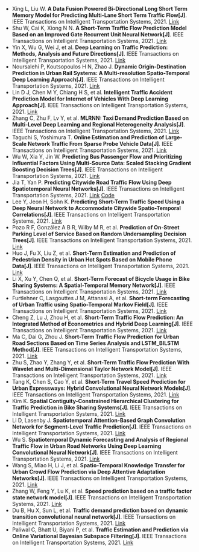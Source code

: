 * Xing L, Liu W. <b>A Data Fusion Powered Bi-Directional Long Short Term Memory Model for Predicting Multi-Lane Short Term Traffic Flow[J]</b>. IEEE Transactions on Intelligent Transportation Systems, 2021. [Link](https://ieeexplore.ieee.org/abstract/document/9492911/)
* Shu W, Cai K, Xiong N N. <b>A Short-Term Traffic Flow Prediction Model Based on an Improved Gate Recurrent Unit Neural Network[J]</b>. IEEE Transactions on Intelligent Transportation Systems, 2021. [Link](https://ieeexplore.ieee.org/abstract/document/9485098/)
* Yin X, Wu G, Wei J, et al. <b>Deep Learning on Traffic Prediction: Methods, Analysis and Future Directions[J]</b>. IEEE Transactions on Intelligent Transportation Systems, 2021. [Link](https://ieeexplore.ieee.org/abstract/document/9352246/)
* Noursalehi P, Koutsopoulos H N, Zhao J. <b>Dynamic Origin-Destination Prediction in Urban Rail Systems: A Multi-resolution Spatio-Temporal Deep Learning Approach[J]</b>. IEEE Transactions on Intelligent Transportation Systems, 2021. [Link](https://ieeexplore.ieee.org/abstract/document/9319524/)
* Lin D J, Chen M Y, Chiang H S, et al. <b>Intelligent Traffic Accident Prediction Model for Internet of Vehicles With Deep Learning Approach[J]</b>. IEEE Transactions on Intelligent Transportation Systems, 2021. [Link](https://ieeexplore.ieee.org/abstract/document/9424477/)
* Zhang C, Zhu F, Lv Y, et al. <b>MLRNN: Taxi Demand Prediction Based on Multi-Level Deep Learning and Regional Heterogeneity Analysis[J]</b>. IEEE Transactions on Intelligent Transportation Systems, 2021. [Link](https://ieeexplore.ieee.org/abstract/document/9439926/)
* Taguchi S, Yoshimura T. <b>Online Estimation and Prediction of Large-Scale Network Traffic From Sparse Probe Vehicle Data[J]</b>. IEEE Transactions on Intelligent Transportation Systems, 2021. [Link](https://ieeexplore.ieee.org/abstract/document/9390303/)
* Wu W, Xia Y, Jin W. <b>Predicting Bus Passenger Flow and Prioritizing Influential Factors Using Multi-Source Data: Scaled Stacking Gradient Boosting Decision Trees[J]</b>. IEEE Transactions on Intelligent Transportation Systems, 2021. [Link](https://ieeexplore.ieee.org/abstract/document/9284598/)
* Jia T, Yan P. <b>Predicting Citywide Road Traffic Flow Using Deep Spatiotemporal Neural Networks[J]</b>. IEEE Transactions on Intelligent Transportation Systems, 2021. [Link](https://ieeexplore.ieee.org/abstract/document/9036989/) [Code](https://github.com/JasonYanxx/STNN)
* Lee Y, Jeon H, Sohn K. <b>Predicting Short-Term Traffic Speed Using a Deep Neural Network to Accommodate Citywide Spatio-Temporal Correlations[J]</b>. IEEE Transactions on Intelligent Transportation Systems, 2021. [Link](https://ieeexplore.ieee.org/abstract/document/8985288/)
* Pozo R F, González A B R, Wilby M R, et al. <b>Prediction of On-Street Parking Level of Service Based on Random Undersampling Decision Trees[J]</b>. IEEE Transactions on Intelligent Transportation Systems, 2021. [Link](https://ieeexplore.ieee.org/abstract/document/9436050/)
* Huo J, Fu X, Liu Z, et al. <b>Short-Term Estimation and Prediction of Pedestrian Density in Urban Hot Spots Based on Mobile Phone Data[J]</b>. IEEE Transactions on Intelligent Transportation Systems, 2021. [Link](https://ieeexplore.ieee.org/abstract/document/9495246/)
* Li X, Xu Y, Chen Q, et al. <b>Short-Term Forecast of Bicycle Usage in Bike Sharing Systems: A Spatial-Temporal Memory Network[J]</b>. IEEE Transactions on Intelligent Transportation Systems, 2021. [Link](https://ieeexplore.ieee.org/abstract/document/9497869/)
* Furtlehner C, Lasgouttes J M, Attanasi A, et al. <b>Short-term Forecasting of Urban Traffic using Spatio-Temporal Markov Field[J]</b>. IEEE Transactions on Intelligent Transportation Systems, 2021. [Link](https://ieeexplore.ieee.org/abstract/document/9496234/)
* Cheng Z, Lu J, Zhou H, et al. <b>Short-Term Traffic Flow Prediction: An Integrated Method of Econometrics and Hybrid Deep Learning[J]</b>. IEEE Transactions on Intelligent Transportation Systems, 2021. [Link](https://ieeexplore.ieee.org/abstract/document/9345387/)
* Ma C, Dai G, Zhou J. <b>Short-Term Traffic Flow Prediction for Urban Road Sections Based on Time Series Analysis and LSTM_BILSTM Method[J]</b>. IEEE Transactions on Intelligent Transportation Systems, 2021. [Link](https://ieeexplore.ieee.org/abstract/document/9364926/)
* Zhu S, Zhao Y, Zhang Y, et al. <b>Short-Term Traffic Flow Prediction With Wavelet and Multi-Dimensional Taylor Network Model[J]</b>. IEEE Transactions on Intelligent Transportation Systems, 2021. [Link](https://ieeexplore.ieee.org/abstract/document/9032371/)
* Tang K, Chen S, Cao Y, et al. <b>Short-Term Travel Speed Prediction for Urban Expressways: Hybrid Convolutional Neural Network Models[J]</b>. IEEE Transactions on Intelligent Transportation Systems, 2021. [Link](https://ieeexplore.ieee.org/abstract/document/9247496/)
* Kim K. <b>Spatial Contiguity-Constrained Hierarchical Clustering for Traffic Prediction in Bike Sharing Systems[J]</b>. IEEE Transactions on Intelligent Transportation Systems, 2021. [Link](https://ieeexplore.ieee.org/abstract/document/9356471/)
* Li D, Lasenby J. <b>Spatiotemporal Attention-Based Graph Convolution Network for Segment-Level Traffic Prediction[J]</b>. IEEE Transactions on Intelligent Transportation Systems, 2021. [Link](https://ieeexplore.ieee.org/abstract/document/9442362/)
* Wu S. <b>Spatiotemporal Dynamic Forecasting and Analysis of Regional Traffic Flow in Urban Road Networks Using Deep Learning Convolutional Neural Network[J]</b>. IEEE Transactions on Intelligent Transportation Systems, 2021. [Link](https://ieeexplore.ieee.org/abstract/document/9511330/)
* Wang S, Miao H, Li J, et al. <b>Spatio-Temporal Knowledge Transfer for Urban Crowd Flow Prediction via Deep Attentive Adaptation Networks[J]</b>. IEEE Transactions on Intelligent Transportation Systems, 2021. [Link](https://ieeexplore.ieee.org/abstract/document/9352560/)
* Zhang W, Feng Y, Lu K, et al. <b>Speed prediction based on a traffic factor state network model[J]</b>. IEEE Transactions on Intelligent Transportation Systems, 2021. [Link](https://ieeexplore.ieee.org/abstract/document/9037200/)
* Du B, Hu X, Sun L, et al. <b>Traffic demand prediction based on dynamic transition convolutional neural network[J]</b>. IEEE Transactions on Intelligent Transportation Systems, 2021. [Link](https://ieeexplore.ieee.org/abstract/document/8968739/)
* Paliwal C, Bhatt U, Biyani P, et al. <b>Traffic Estimation and Prediction via Online Variational Bayesian Subspace Filtering[J]</b>. IEEE Transactions on Intelligent Transportation Systems, 2021. [Link](https://ieeexplore.ieee.org/abstract/document/9329124/)
